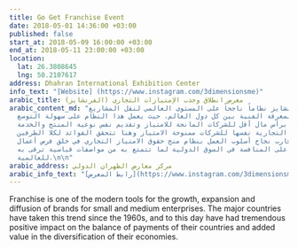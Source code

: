 ```yaml
---
title: Go Get Franchise Event
date: 2018-05-01 14:36:00 +03:00
published: false
start_at: 2018-05-09 16:00:00 +03:00
end_at: 2018-05-11 23:00:00 +03:00
location:
  lat: 26.3808645
  lng: 50.2107617
address: Dhahran International Exhibition Center
info_text: "[Website] (https://www.instagram.com/3dimensionsme)"
arabic_title: معرض انطلاق وجذب الإمتيازات التجاري (الفرنشايز)
arabic_content_md: "يعتبر نظام فرنشايز نظاماً ناجحاً على المستوى العالمي لنقل المشاريع
  الإنتاجية ونقل المعرفة الفنية بين كل دول العالم، حيث يعمل هذا النظام على سهولة التوسع
  والانتشار برأس مال أقل للشركات المانحة للامتياز وتقديم نفس نوعية المنتج والخدمة
  وتحت العلامة التجارية نفسها للشركات ممنوحة الامتياز وهنا تتحقق الفوائد لكلا الطرفين
  وقد أثبتت التجارب نجاح أسلوب العمل بنظام منح حقوق الامتياز التجاري في خلق فرص أعمال
  ناجحة قادرة على المنافسة في السوق الدولية لما تتمتع به من مواصفات قياسية ترقى به
  للعالمية.\n\n"
arabic_address: مركز معارض الظهران الدولي
arabic_info_text: "[رابط المعرض](https://www.instagram.com/3dimensionsme)"
---
```


Franchise is one of the modern tools for the growth, expansion and diffusion of brands for small and medium enterprises. The major countries have taken this trend since the 1960s, and to this day have had tremendous positive impact on the balance of payments of their countries and added value in the diversification of their economies.